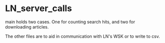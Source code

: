 # LN_server_calls

main holds two cases. One for counting search hits, and two for downloading articles. 

The other files are to aid in communication with LN's WSK or to write to csv.
